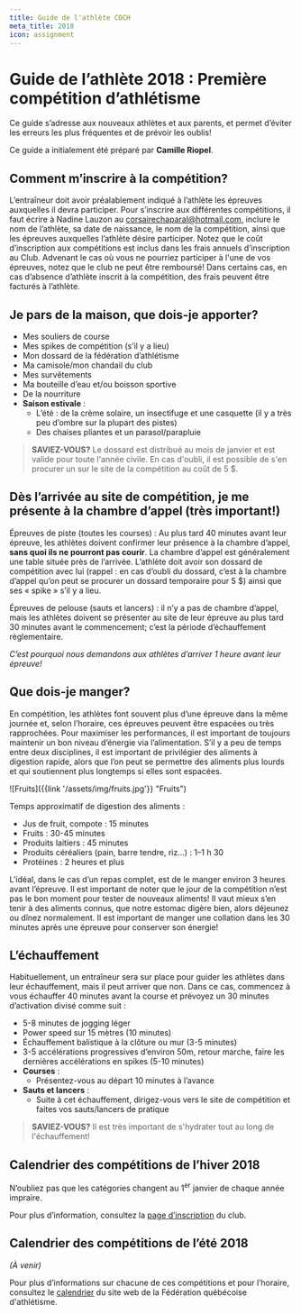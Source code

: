 ```yaml
---
title: Guide de l'athlète COCH
meta_title: 2018
icon: assignment
---
```


# Guide de l’athlète 2018 : Première compétition d’athlétisme

Ce guide s’adresse aux nouveaux athlètes et aux parents, et permet d’éviter les erreurs les plus fréquentes et de prévoir les oublis!

Ce guide a initialement été préparé par **Camille Riopel**.

## Comment m’inscrire à la compétition?

L’entraîneur doit avoir préalablement indiqué à l’athlète les épreuves auxquelles il devra participer.  Pour s’inscrire aux différentes compétitions, il faut écrire à Nadine Lauzon au [corsairechaparal@hotmail.com](mailto:corsairechaparal@hotmail.com), inclure le nom de l’athlète, sa date de naissance, le nom de la compétition, ainsi que les épreuves auxquelles l’athlète désire participer. Notez que le coût d’inscription aux compétitions est inclus dans les frais annuels d’inscription au Club. Advenant le cas où vous ne pourriez participer à l'une de vos épreuves, notez que le club ne peut être remboursé!
Dans certains cas, en cas d’absence d’athlète inscrit à la compétition, des frais peuvent être facturés à l’athlète.

## Je pars de la maison, que dois-je apporter?

* Mes souliers de course
* Mes spikes de compétition (s’il y a lieu) 
* Mon dossard de la fédération d’athlétisme
* Ma camisole/mon chandail du club
* Mes survêtements
* Ma bouteille d’eau et/ou boisson sportive 
* De la nourriture
* **Saison estivale** :
  * L’été : de la crème solaire, un insectifuge et une casquette (il y a très peu d’ombre sur la plupart des pistes)
  * Des chaises pliantes et un parasol/parapluie

> **SAVIEZ-VOUS?** Le dossard est distribué au mois de janvier et est valide pour toute l'année civile. En cas d'oubli, il est possible de s'en procurer un sur le site de la compétition au coût de 5 $.

## Dès l’arrivée au site de compétition, je me présente à la chambre d’appel (très important!)

Épreuves de piste (toutes les courses) : Au plus tard 40 minutes avant leur épreuve, les athlètes doivent confirmer leur présence à la chambre d’appel, **sans quoi ils ne pourront pas courir**. La chambre d’appel est généralement une table située près de l’arrivée. L’athlète doit avoir son dossard de compétition avec lui (rappel : en cas d’oubli du dossard, c’est à la chambre d’appel qu’on peut se procurer un dossard temporaire pour 5 $) ainsi que ses « spike » s’il y a lieu.

Épreuves de pelouse (sauts et lancers) : il n’y a pas de chambre d’appel, mais les athlètes doivent se présenter au site de leur épreuve au plus tard 30 minutes avant le commencement; c’est la période d’échauffement règlementaire.

_C’est pourquoi nous demandons aux athlètes d’arriver 1 heure avant leur épreuve!_

## Que dois-je manger?

En compétition, les athlètes font souvent plus d’une épreuve dans la même journée et, selon l’horaire, ces épreuves peuvent être espacées ou très rapprochées. Pour maximiser les performances, il est important de toujours maintenir un bon niveau d’énergie via l’alimentation. S’il y a peu de temps entre deux disciplines, il est important de privilégier des aliments à digestion rapide,  alors que l’on peut se permettre des aliments plus lourds et qui soutiennent plus longtemps si elles sont espacées.

<div class="right">
![Fruits]({{link '/assets/img/fruits.jpg'}} "Fruits")
</div>

Temps approximatif de digestion des aliments :

* Jus de fruit, compote : 15 minutes
* Fruits : 30-45 minutes
* Produits laitiers : 45 minutes
* Produits céréaliers (pain, barre tendre, riz…) : 1–1 h 30
* Protéines : 2 heures et plus

L’idéal, dans le cas d’un repas complet, est de le manger environ 3 heures avant l’épreuve. Il est important de noter que le jour de la compétition n’est pas le bon moment pour tester de nouveaux aliments! Il vaut mieux s’en tenir à des aliments connus, que notre estomac digère bien, alors déjeunez ou dînez normalement. Il est important de manger une collation dans les 30 minutes après une épreuve pour conserver son énergie!

## L’échauffement

Habituellement, un entraîneur sera sur place pour guider les athlètes dans leur échauffement, mais il peut arriver que non. Dans ce cas, commencez à vous échauffer 40 minutes avant la course et prévoyez un 30 minutes d’activation divisé comme suit :

* 5-8 minutes de jogging léger
* Power speed sur 15 mètres (10 minutes)
* Échauffement balistique à la clôture ou mur (3-5 minutes)
* 3-5 accélérations progressives d’environ 50m, retour marche, faire les dernières accélérations en spikes (5-10 minutes)
* **Courses** :
  * Présentez-vous au départ 10 minutes à l’avance
* **Sauts et lancers** :
  * Suite à cet échauffement, dirigez-vous vers le site de compétition et faites vos sauts/lancers de pratique

> **SAVIEZ-VOUS?** Il est très important de s'hydrater tout au long de l'échauffement!

## Calendrier des compétitions de l’hiver 2018

N’oubliez pas que les catégories changent au 1<sup>er</sup> janvier de chaque année impraire.

Pour plus d’information, consultez la [page d’inscription](https://corsaire-chaparral.org/club/inscription/) du club.

## Calendrier des compétitions de l’été 2018

_(À venir)_

Pour plus d’informations sur chacune de ces compétitions et pour l’horaire, consultez le [calendrier](http://athletisme-quebec.ca/calendrier-et-resultats) du site web de la Fédération québécoise d'athlétisme.
